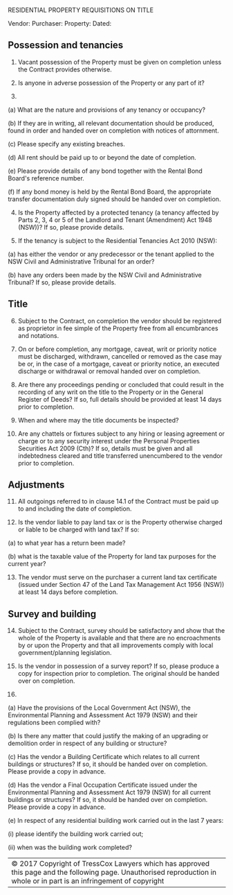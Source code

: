 RESIDENTIAL PROPERTY REQUISITIONS ON TITLE

Vendor:
Purchaser:
Property:
Dated:

## Possession and tenancies

1. Vacant possession of the Property must be given on completion unless the Contract provides otherwise.

2. Is anyone in adverse possession of the Property or any part of it?

3.

(a) What are the nature and provisions of any tenancy or occupancy?

(b) If they are in writing, all relevant documentation should be produced, found in order and handed over on completion with notices of attornment.

(c) Please specify any existing breaches.

(d) All rent should be paid up to or beyond the date of completion.

(e) Please provide details of any bond together with the Rental Bond Board's reference number.

(f) If any bond money is held by the Rental Bond Board, the appropriate transfer documentation duly signed should be handed over on completion.

4. Is the Property affected by a protected tenancy (a tenancy affected by Parts 2, 3, 4 or 5 of the Landlord and Tenant (Amendment) Act 1948 (NSW))? If so, please provide details.

5. If the tenancy is subject to the Residential Tenancies Act 2010 (NSW):

(a) has either the vendor or any predecessor or the tenant applied to the NSW Civil and Administrative Tribunal for an order?

(b) have any orders been made by the NSW Civil and Administrative Tribunal? If so, please provide details.

## Title

6. Subject to the Contract, on completion the vendor should be registered as proprietor in fee simple of the Property free from all encumbrances and notations.

7. On or before completion, any mortgage, caveat, writ or priority notice must be discharged, withdrawn, cancelled or removed as the case may be or, in the case of a mortgage, caveat or priority notice, an executed discharge or withdrawal or removal handed over on completion.

8. Are there any proceedings pending or concluded that could result in the recording of any writ on the title to the Property or in the General Register of Deeds? If so, full details should be provided at least 14 days prior to completion.

9. When and where may the title documents be inspected?

10. Are any chattels or fixtures subject to any hiring or leasing agreement or charge or to any security interest under the Personal Properties Securities Act 2009 (Cth)? If so, details must be given and all indebtedness cleared and title transferred unencumbered to the vendor prior to completion.

## Adjustments

11. All outgoings referred to in clause 14.1 of the Contract must be paid up to and including the date of completion.

12. Is the vendor liable to pay land tax or is the Property otherwise charged or liable to be charged with land tax? If so:

(a) to what year has a return been made?

(b) what is the taxable value of the Property for land tax purposes for the current year?

13. The vendor must serve on the purchaser a current land tax certificate (issued under Section 47 of the Land Tax Management Act 1956 (NSW)) at least 14 days before completion.

## Survey and building

14. Subject to the Contract, survey should be satisfactory and show that the whole of the Property is available and that there are no encroachments by or upon the Property and that all improvements comply with local government/planning legislation.

15. Is the vendor in possession of a survey report? If so, please produce a copy for inspection prior to completion. The original should be handed over on completion.

16.

(a) Have the provisions of the Local Government Act (NSW), the Environmental Planning and Assessment Act 1979 (NSW) and their regulations been complied with?

(b) Is there any matter that could justify the making of an upgrading or demolition order in respect of any building or structure?

(c) Has the vendor a Building Certificate which relates to all current buildings or structures? If so, it should be handed over on completion. Please provide a copy in advance.

(d) Has the vendor a Final Occupation Certificate issued under the Environmental Planning and Assessment Act 1979 (NSW) for all current buildings or structures? If so, it should be handed over on completion. Please provide a copy in advance.

(e) In respect of any residential building work carried out in the last 7 years:

(i) please identify the building work carried out;

(ii) when was the building work completed?

<table><tr><td>© 2017 Copyright of TressCox Lawyers which has approved this page and the following page. Unauthorised reproduction in whole or in part is an infringement of copyright</td></tr></table>